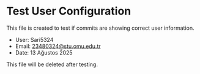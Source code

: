 # Test User Configuration

This file is created to test if commits are showing correct user information.

- User: Sari5324
- Email: 23480324@stu.omu.edu.tr
- Date: 13 Ağustos 2025

This file will be deleted after testing.
